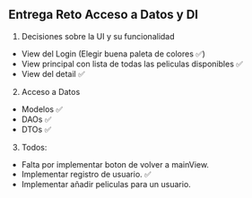 ## Entrega Reto Acceso a Datos y DI
1. Decisiones sobre la UI y su funcionalidad
 - View del Login (Elegir buena paleta de colores ✅)
 - View principal con lista de todas las peliculas disponibles ✅
 - View del detail ✅
2. Acceso a Datos
 - Modelos ✅
 - DAOs ✅
 - DTOs ✅
3. Todos:
 - Falta por implementar boton de volver a mainView.
 - Implementar registro de usuario. ✅
 - Implementar añadir peliculas para un usuario.